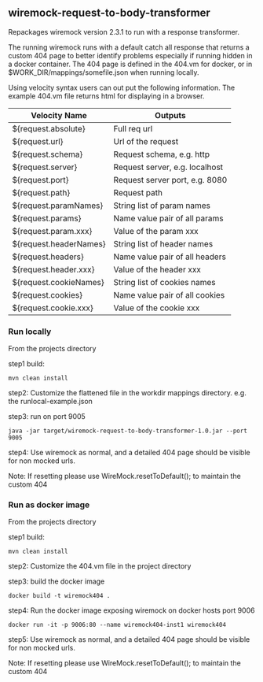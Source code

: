 ## wiremock-request-to-body-transformer

Repackages wiremock version 2.3.1 to run with a response transformer.

The running wiremock runs with a default catch all response that returns a custom 404 page to better identify problems especially if running hidden in a docker container.
The 404 page is defined in the 404.vm  for docker, or in $WORK_DIR/mappings/somefile.json when running locally. 

Using velocity syntax users can out put the following information.
The example 404.vm file returns html for displaying in a browser.

| Velocity Name  | Outputs |
| ------------- | ------------- |
| ${request.absolute}  | Full req url |
| ${request.url}  | Url of the request  |
| ${request.schema}  | Request schema, e.g. http |
| ${request.server}  | Request server, e.g. localhost |
| ${request.port}  | Request server port, e.g. 8080 |
| ${request.path}  | Request path |
| ${request.paramNames}  | String list of param  names |
| ${request.params}  | Name value pair of all params |
| ${request.param.xxx}  | Value of the param xxx |
| ${request.headerNames}  | String list of header names |
| ${request.headers}  | Name value pair of all headers |
| ${request.header.xxx}  | Value of the header xxx |
| ${request.cookieNames}  | String list of cookies  names |
| ${request.cookies}  | Name value pair of all cookies |
| ${request.cookie.xxx}  | Value of the cookie xxx |

### Run locally
From the projects directory

step1 build:
```
mvn clean install
```

step2:
Customize the flattened file in the workdir mappings directory. 
e.g. the runlocal-example.json

step3: run on port 9005
```
java -jar target/wiremock-request-to-body-transformer-1.0.jar --port 9005
```
 
step4:
Use wiremock as normal, and a detailed 404 page should be visible for non mocked urls.

Note: If resetting please use WireMock.resetToDefault(); to maintain the custom 404


### Run as docker image
From the projects directory

step1 build:
```
mvn clean install
```

step2:
Customize the 404.vm file in the project directory

step3: build the docker image
```
docker build -t wiremock404 .
```

step4: Run the docker image exposing wiremock on docker hosts port 9006
```
docker run -it -p 9006:80 --name wiremock404-inst1 wiremock404
```

step5:
Use wiremock as normal, and a detailed 404 page should be visible for non mocked urls.

Note: If resetting please use WireMock.resetToDefault(); to maintain the custom 404

